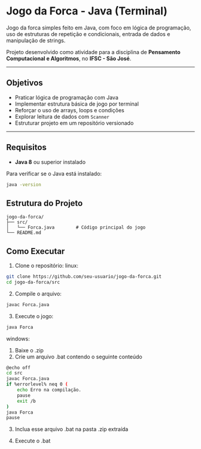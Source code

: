 # Jogo da Forca - Java (Terminal)

Jogo da forca simples feito em Java, com foco em lógica de programação, uso de estruturas de repetição e condicionais, entrada de dados e manipulação de strings.

Projeto desenvolvido como atividade para a disciplina de **Pensamento Computacional e Algoritmos**, no **IFSC - São José**.

---

## Objetivos

- Praticar lógica de programação com Java  
- Implementar estrutura básica de jogo por terminal  
- Reforçar o uso de arrays, loops e condições  
- Explorar leitura de dados com `Scanner`  
- Estruturar projeto em um repositório versionado  

---

## Requisitos

- **Java 8** ou superior instalado

Para verificar se o Java está instalado:

```bash
java -version
```

## Estrutura do Projeto
```text
jogo-da-forca/
├── src/
│   └── Forca.java        # Código principal do jogo
└── README.md
```

## Como Executar
1. Clone o repositório:
   linux:
```bash
git clone https://github.com/seu-usuario/jogo-da-forca.git
cd jogo-da-forca/src
```
2. Compile o arquivo:
```bash
javac Forca.java
```
3. Execute o jogo:
```bash
java Forca
```

windows: 
1. Baixe o .zip
2. Crie um arquivo .bat contendo o seguinte conteúdo
```bash
@echo off
cd src
javac Forca.java
if %errorlevel% neq 0 (
    echo Erro na compilação.
    pause
    exit /b
)
java Forca
pause
```
3. Inclua esse arquivo .bat na pasta .zip extraída

4. Execute o .bat
